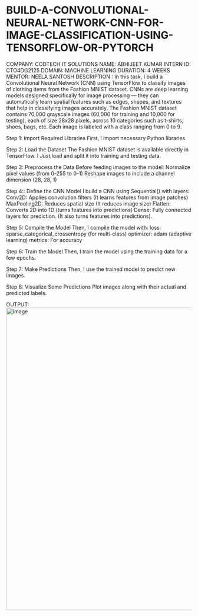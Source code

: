 # BUILD-A-CONVOLUTIONAL-NEURAL-NETWORK-CNN-FOR-IMAGE-CLASSIFICATION-USING-TENSORFLOW-OR-PYTORCH
COMPANY: CODTECH IT SOLUTIONS
NAME: ABHIJEET KUMAR
INTERN ID: CTO4DG2125
DOMAIN: MACHINE LEARNING
DURATION: 4 WEEKS
MENTOR: NEELA SANTOSH
DESCRIPTION :
In this task, I build a Convolutional Neural Network (CNN) using TensorFlow to classify images of clothing items from the Fashion MNIST dataset. 
CNNs are deep learning models designed specifically for image processing — 
they can automatically learn spatial features such as edges, shapes, and textures that help in classifying images accurately.
The Fashion MNIST dataset contains 70,000 grayscale images (60,000 for training and 10,000 for testing), 
each of size 28x28 pixels, across 10 categories such as t-shirts, shoes, bags, etc. Each image is labeled with a class ranging from 0 to 9.

Step 1: Import Required Libraries
First, I import necessary Python libraries

Step 2: Load the Dataset
The Fashion MNIST dataset is available directly in TensorFlow. I Just load and split it into training and testing data.

 Step 3: Preprocess the Data
Before feeding images to the model:
Normalize pixel values (from 0-255 to 0-1)
Reshape images to include a channel dimension (28, 28, 1)

 Step 4:: Define the CNN Model
I build a CNN using Sequential() with layers:
Conv2D: Applies convolution filters (It learns features from image patches)
MaxPooling2D: Reduces spatial size (It reduces image size)
Flatten: Converts 2D into 1D (turns features into predictions)
Dense: Fully connected layers for prediction.  (It also turns features into predictions).

Step 5: Compile the Model
Then, I compile the model with:
loss: sparse_categorical_crossentropy (for multi-class)
optimizer: adam (adaptive learning)
metrics: For accuracy

Step 6: Train the Model
Then, I train the model using the training data for a few epochs.

Step 7: Make Predictions
Then, I use the trained model to predict new images.

Step 8: Visualize Some Predictions
Plot images along with their actual and predicted labels.

OUTPUT:
<img width="1222" height="822" alt="Image" src="https://github.com/user-attachments/assets/2b462d6f-3353-4965-ac65-872ea809af18" />

